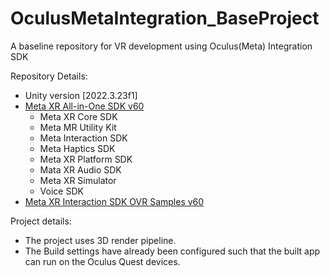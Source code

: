 # OculusMetaIntegration_BaseProject
A baseline repository for VR development using Oculus(Meta) Integration SDK

Repository Details:
- Unity version [2022.3.23f1]
- [Meta XR All-in-One SDK v60](https://assetstore.unity.com/packages/tools/integration/meta-xr-all-in-one-sdk-269657)
    - Meta XR Core SDK
    - Meta MR Utility Kit
    - Meta Interaction SDK
    - Meta Haptics SDK
    - Meta XR Platform SDK
    - Mata XR Audio SDK
    - Meta XR Simulator
    - Voice SDK
- [Meta XR Interaction SDK OVR Samples v60](https://assetstore.unity.com/packages/tools/integration/meta-xr-interaction-sdk-ovr-samples-268521)

Project details:
- The project uses 3D render pipeline.
- The Build settings have already been configured such that the built app can run on the Oculus Quest devices.
